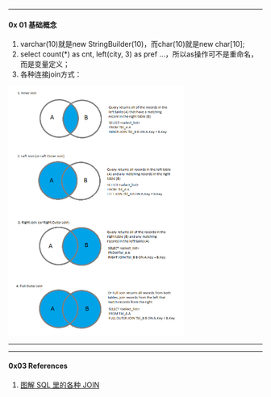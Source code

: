 

---

#### 0x 01 基础概念


1. varchar(10)就是new StringBuilder(10)，而char(10)就是new char[10];
2. select count(*) as cnt, left(city, 3) as pref ...，所以as操作可不是重命名，而是变量定义；
3. 各种连接join方式：

<img src="https://raw.githubusercontent.com/lixianmin/writer/master/db/images/sql-joins-vis-rep-1.png" style="zoom:50%" />

---

---
#### 0x03 References
1. [图解 SQL 里的各种 JOIN](https://zhuanlan.zhihu.com/p/29234064)
